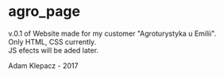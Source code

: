 # agro_page

v.0.1 of Website made for my customer "Agroturystyka u Emilii".<br>
Only HTML, CSS currently. <br>
JS efects will be aded later.  <br>

Adam Klepacz - 2017 
